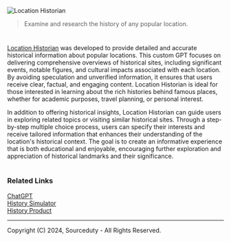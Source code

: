 ![Location Historian](https://github.com/user-attachments/assets/b7ea72cc-4c0d-48e4-9c21-37878bc8562d)

> Examine and research the history of any popular location.

#

[Location Historian](https://chatgpt.com/g/g-TI8K9OboV-location-historian) was developed to provide detailed and accurate historical information about popular locations. This custom GPT focuses on delivering comprehensive overviews of historical sites, including significant events, notable figures, and cultural impacts associated with each location. By avoiding speculation and unverified information, it ensures that users receive clear, factual, and engaging content. Location Historian is ideal for those interested in learning about the rich histories behind famous places, whether for academic purposes, travel planning, or personal interest.

In addition to offering historical insights, Location Historian can guide users in exploring related topics or visiting similar historical sites. Through a step-by-step multiple choice process, users can specify their interests and receive tailored information that enhances their understanding of the location's historical context. The goal is to create an informative experience that is both educational and enjoyable, encouraging further exploration and appreciation of historical landmarks and their significance.

#
### Related Links

[ChatGPT](https://github.com/sourceduty/ChatGPT)
<br>
[History Simulator](https://github.com/sourceduty/History_Simulator)
<br>
[History Product](https://github.com/sourceduty/History_Product)

***
Copyright (C) 2024, Sourceduty - All Rights Reserved.
